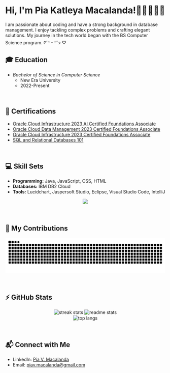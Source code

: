 # Hi, I'm Pia Katleya Macalanda!🌿🦋🧺🍄🤍

I am passionate about coding and have a strong background in database management. I enjoy tackling complex problems and crafting elegant solutions. My journey in the tech world began with the BS Computer Science program. ᡣ˶ᵔ ᵕ ᵔ˶𐭩 ♡
<br/>

## 🎓 Education
- *Bachelor of Science in Computer Science*
  - New Era University
  - 2022-Present

<br/>

## 📜 Certifications
- [Oracle Cloud Infrastructure 2023 AI Certified Foundations Associate](https://catalog-education.oracle.com/pls/certview/sharebadge?id=1D77D1FFA965588B3E7DA95E28C91D2D006CCAA81C628C8A8CF00AAB6EDED7E9)
- [Oracle Cloud Data Management 2023 Certified Foundations Associate](https://catalog-education.oracle.com/pls/certview/sharebadge?id=2651A0B1D23ECC7FD2FB5F2AA4A8503A68306DC499AB43C976663E2830067F5F)
- [Oracle Cloud Infrastructure 2023 Certified Foundations Associate](https://catalog-education.oracle.com/pls/certview/sharebadge?id=1E2BF9A1E3318936F33757288693A391543A50CA1C18906EA7AA131D174548F2)
- [SQL and Relational Databases 101](https://courses.cognitiveclass.ai/certificates/6d9798cf897643ca9e53305a7bdb9bb7)

<br/>

## 💻 Skill Sets
- **Programming:** Java, JavaScript, CSS, HTML
- **Databases:** IBM DB2 Cloud
- **Tools:** Lucidchart, Jaspersoft Studio, Eclipse, Visual Studio Code, IntelliJ

<p align="center">
  <a href="https://skillicons.dev">
    <img src="https://skillicons.dev/icons?i=git,ae,au,css,figma,html,idea,ai,java,ps,pr,robloxstudio,sublime,js, py, ts, MySQL, nodejs, py, react, vite " />
  </a>
</p>

<br/>

## 🌱 My Contributions
<p align="center"> 
  <img alt="snake eating my contributions" src="https://raw.githubusercontent.com/PiaMacalanda/PiaMacalanda/output/github-contribution-grid-snake.svg" /> 
</p>

<br/>

## ⚡ GitHub Stats
<p align="center">
  <img width="390" src="https://github-readme-streak-stats-salesp07.vercel.app/?user=PiaMacalanda&count_private=true&theme=onedark&border_radius=10" alt="streak stats"/>
  <img width="390" src="https://github-readme-stats-salesp07.vercel.app/api?username=PiaMacalanda&count_private=true&show_icons=true&theme=onedark&rank_icon=github&border_radius=10&hide=stars" alt="readme stats" />
  <br/>
  <img width="325" align="center" src="https://github-readme-stats-salesp07.vercel.app/api/top-langs/?username=PiaMacalanda&hide=HTML&langs_count=8&layout=compact&theme=onedark&border_radius=10&size_weight=0.5&count_weight=0.5&exclude_repo=github-readme-stats" alt="top langs" />
</p>

<br/>

## 📬 Connect with Me
- LinkedIn: [Pia V. Macalanda](https://www.linkedin.com/in/pia-katleya-macalanda-8a97252a2/)
- Email: piav.macalanda@gmail.com



